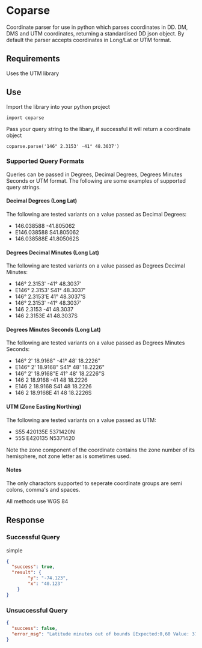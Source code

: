 # Coparse

Coordinate parser for use in python which parses coordinates in DD. DM, DMS and UTM coordinates, returning a standardised DD json object. By default the parser accepts coordinates in Long/Lat or UTM format.

## Requirements

Uses the UTM library

## Use

Import the library into your python project

`import coparse`

Pass your query string to the libary, if successful it will return a coordinate object

`coparse.parse('146° 2.3153' -41° 48.3037')`

### Supported Query Formats
Queries can be passed in Degrees, Decimal Degrees, Degrees Minutes Seconds or UTM format. The following are some examples of supported query strings.

#### Decimal Degrees (Long Lat)

The following are tested variants on a value passed as Decimal Degrees:

 * 146.038588 -41.805062
 * E146.038588 S41.805062
 * 146.038588E 41.805062S

#### Degrees Decimal Minutes (Long Lat)

The following are tested variants on a value passed as Degrees Decimal Minutes:

 * 146° 2.3153' -41° 48.3037'
 * E146° 2.3153' S41° 48.3037'
 * 146° 2.3153'E 41° 48.3037'S
 * 146° 2.3153' -41° 48.3037'
 * 146 2.3153 -41 48.3037
 * 146 2.3153E 41 48.3037S

#### Degrees Minutes Seconds (Long Lat)

The following are tested variants on a value passed as Degrees Minutes Seconds:

 * 146° 2' 18.9168" -41° 48' 18.2226"
 * E146° 2' 18.9168" S41° 48' 18.2226"
 * 146° 2' 18.9168"E 41° 48' 18.2226"S
 * 146 2 18.9168 -41 48 18.2226
 * E146 2 18.9168 S41 48 18.2226
 * 146 2 18.9168E 41 48 18.2226S

#### UTM (Zone Easting Northing)

The following are tested variants on a value passed as UTM:

 * S55 420135E 5371420N
 * 55S E420135 N5371420

Note the zone component of the coordinate contains the zone number of its hemisphere, not zone letter as is sometimes used.

#### Notes

The only charactors supported to seperate coordinate groups are semi colons, comma's and spaces.

All methods use WGS 84

## Response

### Successful Query

simple

```json
{
  "success": true,
  "result": {
        "y": "-74.123",
        "x": "40.123"
    }
}
```

### Unsuccessful Query

```json
{
  "success": false,
  "error_msg": "Latitude minutes out of bounds [Expected:0,60 Value: 371420]"
}
```
